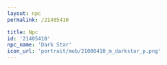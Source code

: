 ```yaml
---
layout: npc
permalink: /21405410

title: Npc
id: '21405410'
npc_name: 'Dark Star'
icon_url: 'portrait/mob/21000410_m_darkstar_p.png'
---
```

